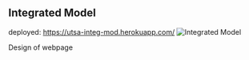 ## Integrated Model
 deployed: https://utsa-integ-mod.herokuapp.com/
![Integrated Model](/public/framework2.png)

Design of webpage